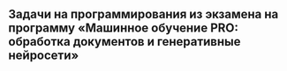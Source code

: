 ## Задачи на программирования из экзамена на программу «Машинное обучение PRO: обработка документов и генеративные нейросети»
